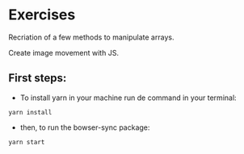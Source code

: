 # Exercises

Recriation of a few methods to manipulate arrays. <br>

Create image movement with JS.

## First steps:
 * To install yarn in your machine run de command in your terminal:
 ```
 yarn install
 ```

 * then, to run the bowser-sync package:
 ```
 yarn start
 ```